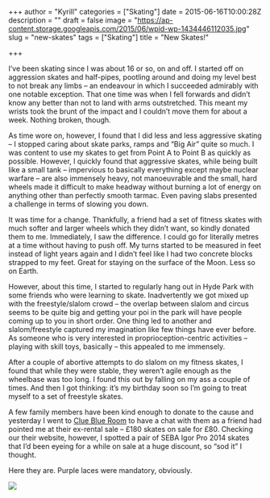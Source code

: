 +++
author = "Kyrill"
categories = ["Skating"]
date = 2015-06-16T10:00:28Z
description = ""
draft = false
image = "https://ap-content.storage.googleapis.com/2015/06/wpid-wp-1434446112035.jpg"
slug = "new-skates"
tags = ["Skating"]
title = "New Skates!"

+++


I’ve been skating since I was about 16 or so, on and off. I started off on aggression skates and half-pipes, pootling around and doing my level best to not break any limbs – an endeavour in which I succeeded admirably with one notable exception. That one time was when I fell forwards and didn’t know any better than not to land with arms outstretched. This meant my wrists took the brunt of the impact and I couldn’t move them for about a week. Nothing broken, though.

As time wore on, however, I found that I did less and less aggressive skating – I stopped caring about skate parks, ramps and “Big Air” quite so much. I was content to use my skates to get from Point A to Point B as quickly as possible. However, I quickly found that aggressive skates, while being built like a small tank – impervious to basically everything except maybe nuclear warfare – are also immensely heavy, not manoeuvrable and the small, hard wheels made it difficult to make headway without burning a lot of energy on anything other than perfectly smooth tarmac. Even paving slabs presented a challenge in terms of slowing you down.

It was time for a change. Thankfully, a friend had a set of fitness skates with much softer and larger wheels which they didn’t want, so kindly donated them to me. Immediately, I saw the difference. I could go for literally metres at a time without having to push off. My turns started to be measured in feet instead of light years again and I didn’t feel like I had two concrete blocks strapped to my feet. Great for staying on the surface of the Moon. Less so on Earth.

However, about this time, I started to regularly hang out in Hyde Park with some friends who were learning to skate. Inadvertently we got mixed up with the freestyle/slalom crowd – the overlap between slalom and circus seems to be quite big and getting your poi in the park will have people coming up to you in short order. One thing led to another and slalom/freestyle captured my imagination like few things have ever before. As someone who is very interested in proprioception-centric activities – playing with skill toys, basically – this appealed to me immensely.

After a couple of abortive attempts to do slalom on my fitness skates, I found that while they were stable, they weren’t agile enough as the wheelbase was too long. I found this out by falling on my ass a couple of times. And then I got thinking: it’s my birthday soon so I’m going to treat myself to a set of freestyle skates.

A few family members have been kind enough to donate to the cause and yesterday I went to [Clue Blue Room](http://www.clubblueroom.com) to have a chat with them as a friend had pointed me at their ex-rental sale – £180 skates on sale for £80. Checking our their website, however, I spotted a pair of SEBA Igor Pro 2014 skates that I’d been eyeing for a while on sale at a huge discount, so “sod it” I thought.

Here they are. Purple laces were mandatory, obviously.

![](https://ap-content.storage.googleapis.com/2015/06/wpid-wp-1434446112035.jpg)
